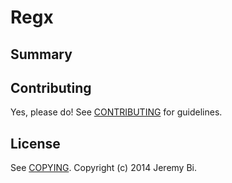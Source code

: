 # Regx

## Summary

## Contributing

Yes, please do! See [CONTRIBUTING][] for guidelines.

## License

See [COPYING][]. Copyright (c) 2014 Jeremy Bi.


[CONTRIBUTING]: ./CONTRIBUTING.md
[COPYING]: ./COPYING
